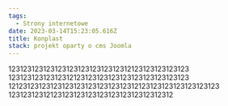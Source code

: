 ```yaml
---
tags:
  - Strony internetowe
date: 2023-03-14T15:23:05.616Z
title: Konplast
stack: projekt oparty o cms Joomla
---
```

12312312312312312312312312312312123123123123123 12312312312312312123123123123123123123123123123 1212312312312312312312312312312312123123123123123123123 1231231231212312312312312312312312312312312